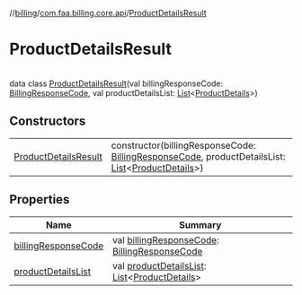 //[billing](../../../index.md)/[com.faa.billing.core.api](../index.md)/[ProductDetailsResult](index.md)

# ProductDetailsResult

\
data class [ProductDetailsResult](index.md)(val billingResponseCode: [BillingResponseCode](../BillingResponseCode/index.md), val productDetailsList: [List](https://kotlinlang.org/api/latest/jvm/stdlib/kotlin.collections/-list/index.html)&lt;[ProductDetails](../ProductDetails/index.md)&gt;)

## Constructors

| | |
|---|---|
| [ProductDetailsResult](ProductDetails-result.md) | constructor(billingResponseCode: [BillingResponseCode](../BillingResponseCode/index.md), productDetailsList: [List](https://kotlinlang.org/api/latest/jvm/stdlib/kotlin.collections/-list/index.html)&lt;[ProductDetails](../ProductDetails/index.md)&gt;) |

## Properties

| Name | Summary |
|---|---|
| [billingResponseCode](billing-response-code.md) | val [billingResponseCode](billing-response-code.md): [BillingResponseCode](../BillingResponseCode/index.md) |
| [productDetailsList](product-details-list.md) | val [productDetailsList](product-details-list.md): [List](https://kotlinlang.org/api/latest/jvm/stdlib/kotlin.collections/-list/index.html)&lt;[ProductDetails](../ProductDetails/index.md)&gt; |
